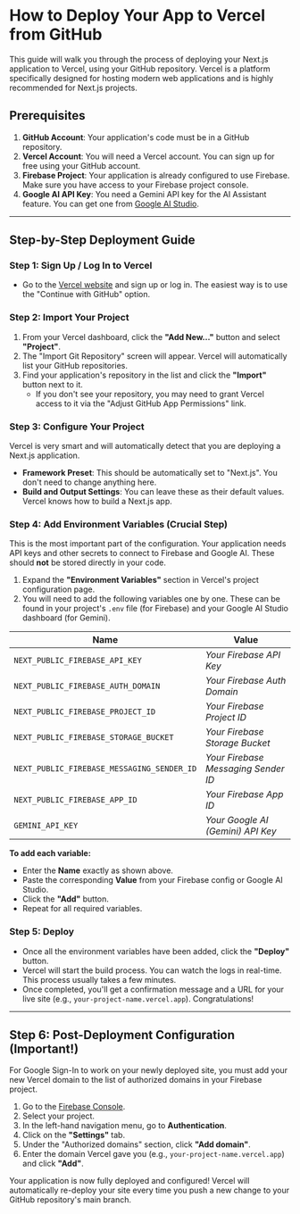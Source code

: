 # How to Deploy Your App to Vercel from GitHub

This guide will walk you through the process of deploying your Next.js application to Vercel, using your GitHub repository. Vercel is a platform specifically designed for hosting modern web applications and is highly recommended for Next.js projects.

## Prerequisites

1.  **GitHub Account**: Your application's code must be in a GitHub repository.
2.  **Vercel Account**: You will need a Vercel account. You can sign up for free using your GitHub account.
3.  **Firebase Project**: Your application is already configured to use Firebase. Make sure you have access to your Firebase project console.
4.  **Google AI API Key**: You need a Gemini API key for the AI Assistant feature. You can get one from [Google AI Studio](https://aistudio.google.com/app/apikey).

---

## Step-by-Step Deployment Guide

### Step 1: Sign Up / Log In to Vercel

- Go to the [Vercel website](https://vercel.com) and sign up or log in. The easiest way is to use the "Continue with GitHub" option.

### Step 2: Import Your Project

1.  From your Vercel dashboard, click the **"Add New..."** button and select **"Project"**.
2.  The "Import Git Repository" screen will appear. Vercel will automatically list your GitHub repositories.
3.  Find your application's repository in the list and click the **"Import"** button next to it.
    - If you don't see your repository, you may need to grant Vercel access to it via the "Adjust GitHub App Permissions" link.

### Step 3: Configure Your Project

Vercel is very smart and will automatically detect that you are deploying a Next.js application.

- **Framework Preset**: This should be automatically set to "Next.js". You don't need to change anything here.
- **Build and Output Settings**: You can leave these as their default values. Vercel knows how to build a Next.js app.

### Step 4: Add Environment Variables (Crucial Step)

This is the most important part of the configuration. Your application needs API keys and other secrets to connect to Firebase and Google AI. These should **not** be stored directly in your code.

1.  Expand the **"Environment Variables"** section in Vercel's project configuration page.
2.  You will need to add the following variables one by one. These can be found in your project's `.env` file (for Firebase) and your Google AI Studio dashboard (for Gemini).

| Name                                | Value                                  |
| ----------------------------------- | -------------------------------------- |
| `NEXT_PUBLIC_FIREBASE_API_KEY`      | *Your Firebase API Key*                |
| `NEXT_PUBLIC_FIREBASE_AUTH_DOMAIN`  | *Your Firebase Auth Domain*            |
| `NEXT_PUBLIC_FIREBASE_PROJECT_ID`   | *Your Firebase Project ID*             |
| `NEXT_PUBLIC_FIREBASE_STORAGE_BUCKET`| *Your Firebase Storage Bucket*        |
| `NEXT_PUBLIC_FIREBASE_MESSAGING_SENDER_ID` | *Your Firebase Messaging Sender ID* |
| `NEXT_PUBLIC_FIREBASE_APP_ID`       | *Your Firebase App ID*                 |
| `GEMINI_API_KEY`                    | *Your Google AI (Gemini) API Key*      |

**To add each variable:**
- Enter the **Name** exactly as shown above.
- Paste the corresponding **Value** from your Firebase config or Google AI Studio.
- Click the **"Add"** button.
- Repeat for all required variables.

### Step 5: Deploy

- Once all the environment variables have been added, click the **"Deploy"** button.
- Vercel will start the build process. You can watch the logs in real-time. This process usually takes a few minutes.
- Once completed, you'll get a confirmation message and a URL for your live site (e.g., `your-project-name.vercel.app`). Congratulations!

---

## Step 6: Post-Deployment Configuration (Important!)

For Google Sign-In to work on your newly deployed site, you must add your new Vercel domain to the list of authorized domains in your Firebase project.

1.  Go to the [Firebase Console](https://console.firebase.google.com/).
2.  Select your project.
3.  In the left-hand navigation menu, go to **Authentication**.
4.  Click on the **"Settings"** tab.
5.  Under the "Authorized domains" section, click **"Add domain"**.
6.  Enter the domain Vercel gave you (e.g., `your-project-name.vercel.app`) and click **"Add"**.

Your application is now fully deployed and configured! Vercel will automatically re-deploy your site every time you push a new change to your GitHub repository's main branch.
